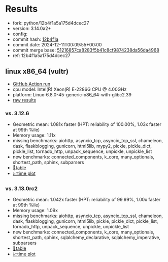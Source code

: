 # Results

- fork: python/12b4f1a5a175d4dcec27
- version: 3.14.0a2+
- config: 
- commit hash: [12b4f1a](https://github.com/python/cpython/commit/12b4f1a)
- commit date: 2024-12-11T00:09:55+00:00
- commit merge base: [51216857ca8283f5b41c8cf9874238da56da4968](https://github.com/python/cpython/commit/51216857ca8283f5b41c8cf9874238da56da4968)
- ref: 12b4f1a5a175d4dcec27

## linux x86_64 (vultr)

- [GitHub Action run](https://github.com/facebookexperimental/free-threading-benchmarking/actions/runs/12267183018)
- cpu model: Intel(R) Xeon(R) E-2286G CPU @ 4.00GHz
- platform: Linux-6.8.0-45-generic-x86_64-with-glibc2.39
- [raw results](bm-20241211-vultr-x86_64-python-12b4f1a5a175d4dcec27-3.14.0a2%2B-12b4f1a.json)

### vs. 3.12.6

- Geometric mean: 1.081x faster (HPT: reliability of 100.00%, 1.03x faster at 99th %ile)
- Memory usage: 1.11x
- missing benchmarks: aiohttp, asyncio_tcp, asyncio_tcp_ssl, chameleon, dask, flaskblogging, gunicorn, html5lib, mypy2, pickle, pickle_dict, pickle_list, tornado_http, unpack_sequence, unpickle, unpickle_list
- new benchmarks: connected_components, k_core, many_optionals, shortest_path, sphinx, subparsers
- [📄table](bm-20241211-vultr-x86_64-python-12b4f1a5a175d4dcec27-3.14.0a2%2B-12b4f1a-vs-3.12.6.md)
- [📈time plot](bm-20241211-vultr-x86_64-python-12b4f1a5a175d4dcec27-3.14.0a2%2B-12b4f1a-vs-3.12.6.svg)

### vs. 3.13.0rc2

- Geometric mean: 1.042x faster (HPT: reliability of 99.99%, 1.00x faster at 99th %ile)
- Memory usage: 1.09x
- missing benchmarks: aiohttp, asyncio_tcp, asyncio_tcp_ssl, chameleon, dask, flaskblogging, gunicorn, html5lib, pickle, pickle_dict, pickle_list, tornado_http, unpack_sequence, unpickle, unpickle_list
- new benchmarks: connected_components, k_core, many_optionals, shortest_path, sphinx, sqlalchemy_declarative, sqlalchemy_imperative, subparsers
- [📄table](bm-20241211-vultr-x86_64-python-12b4f1a5a175d4dcec27-3.14.0a2%2B-12b4f1a-vs-3.13.0rc2.md)
- [📈time plot](bm-20241211-vultr-x86_64-python-12b4f1a5a175d4dcec27-3.14.0a2%2B-12b4f1a-vs-3.13.0rc2.svg)

